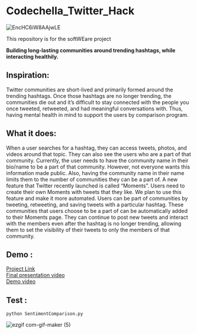 # **Codechella_Twitter_Hack**

![EncHC6iW8AAjwLE](https://user-images.githubusercontent.com/58151963/100100291-e1810800-2e60-11eb-97dd-cc74e207467a.jpg)

This repository is for the softWEare project

**Building long-lasting communities around trending hashtags, while interacting healthily.**

## **Inspiration:**
Twitter communities are short-lived and primarily formed around the trending hashtags. Once those hashtags are no longer trending, the communities die out and it’s difficult to stay connected with the people you once tweeted, retweeted, and had meaningful conversations with. Thus, having mental health in mind to support the users by comparison program.
## **What it does:**
When a user searches for a hashtag, they can access tweets, photos, and videos around that topic. They can also see the users who are a part of that community. Currently, the user needs to have the community name in their bio/name to be a part of that community. However, not everyone wants this information made public. Also, having the community name in their name limits them to the number of communities they can be a part of.
A new feature that Twitter recently launched is called “Moments”. Users need to create their own Moments with tweets that they like. We plan to use this feature and make it more automated. Users can be part of communities by tweeting, retweeting, and saving tweets with a particular hashtag. These communities that users choose to be a part of can be automatically added to their Moments page. They can continue to post new tweets and interact with the members even after the hashtag is no longer trending, allowing them to set the visibility of their tweets to only the members of that community.
## **Demo :**
[Project Link](https://devpost.com/software/softweare)\
[Final presentation video](https://youtu.be/nynNSc3SGvA)\
[Demo video](https://drive.google.com/file/d/1_JiQrDGXv87o2u--TGwNtJnxJFDy689C/view?usp=sharing)
## **Test :**
`python SentimentComparison.py `

![ezgif com-gif-maker (5)](https://user-images.githubusercontent.com/58151963/100389970-383c3c80-302f-11eb-82a4-a0fdf344669c.gif)




